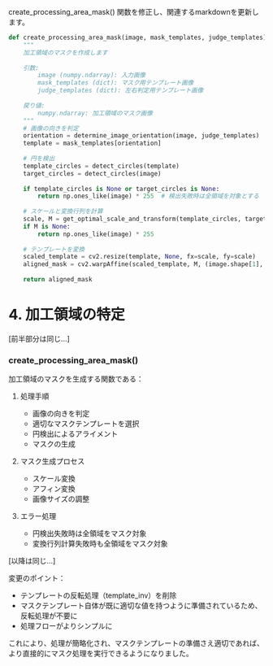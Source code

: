 create_processing_area_mask() 関数を修正し、関連するmarkdownを更新します。

```python
def create_processing_area_mask(image, mask_templates, judge_templates):
    """
    加工領域のマスクを作成します
    
    引数:
        image (numpy.ndarray): 入力画像
        mask_templates (dict): マスク用テンプレート画像
        judge_templates (dict): 左右判定用テンプレート画像
        
    戻り値:
        numpy.ndarray: 加工領域のマスク画像
    """
    # 画像の向きを判定
    orientation = determine_image_orientation(image, judge_templates)
    template = mask_templates[orientation]
    
    # 円を検出
    template_circles = detect_circles(template)
    target_circles = detect_circles(image)
    
    if template_circles is None or target_circles is None:
        return np.ones_like(image) * 255  # 検出失敗時は全領域を対象とする
    
    # スケールと変換行列を計算
    scale, M = get_optimal_scale_and_transform(template_circles, target_circles)
    if M is None:
        return np.ones_like(image) * 255
    
    # テンプレートを変換
    scaled_template = cv2.resize(template, None, fx=scale, fy=scale)
    aligned_mask = cv2.warpAffine(scaled_template, M, (image.shape[1], image.shape[0]))
    
    return aligned_mask
```

# 4. 加工領域の特定

[前半部分は同じ...]

### create_processing_area_mask()
加工領域のマスクを生成する関数である：

1. 処理手順
   - 画像の向きを判定
   - 適切なマスクテンプレートを選択
   - 円検出によるアライメント
   - マスクの生成

2. マスク生成プロセス
   - スケール変換
   - アフィン変換
   - 画像サイズの調整

3. エラー処理
   - 円検出失敗時は全領域をマスク対象
   - 変換行列計算失敗時も全領域をマスク対象

[以降は同じ...]

変更のポイント：
- テンプレートの反転処理（template_inv）を削除
- マスクテンプレート自体が既に適切な値を持つように準備されているため、反転処理が不要に
- 処理フローがよりシンプルに

これにより、処理が簡略化され、マスクテンプレートの準備さえ適切であれば、より直接的にマスク処理を実行できるようになりました。
